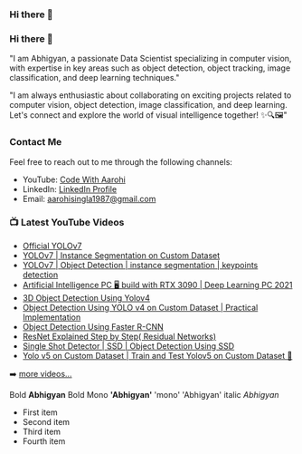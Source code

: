 ### Hi there 👋

<!--
**AbhigyanSen/AbhigyanSen** is a ✨ _special_ ✨ repository because its `README.md` (this file) appears on your GitHub profile.

Here are some ideas to get you started:

- 🔭 I’m currently working on ...
- 🌱 I’m currently learning ...
- 👯 I’m looking to collaborate on ...
- 🤔 I’m looking for help with ...
- 💬 Ask me about ...
- 📫 How to reach me: ...
- 😄 Pronouns: ...
- ⚡ Fun fact: ...
-->

### Hi there 👋  

"I am Abhigyan, a passionate Data Scientist specializing in computer vision, with expertise in key areas such as object detection, object tracking, image classification, and deep learning techniques."

"I am always enthusiastic about collaborating on exciting projects related to computer vision, object detection, image classification, and deep learning. Let's connect and explore the world of visual intelligence together! ✨🔍🖼️"

### Contact Me
Feel free to reach out to me through the following channels:
- YouTube: [Code With Aarohi](https://www.youtube.com/channel/UCgHDngFV50KmbqF_6-K8XhA)
- LinkedIn: [LinkedIn Profile](https://www.linkedin.com/in/aarohi-singla-761b2448/)
- Email: aarohisingla1987@gmail.com
 



### 📺 Latest YouTube Videos

<!-- YOUTUBE:START -->
- [Official YOLOv7](https://www.youtube.com/watch?v=n0Lp59zjQPE&t=421s)
- [YOLOv7 | Instance Segmentation on Custom Dataset](https://www.youtube.com/watch?v=qej73NGDQfo&t=543s)
- [YOLOv7 | Object Detection | instance segmentation | keypoints detection](https://www.youtube.com/watch?v=ag88beS_fvM&t=392s)
- [Artificial Intelligence PC 🖥️ build with RTX 3090 | Deep Learning PC 2021](https://www.youtube.com/watch?v=dVc_e9FkmKQ&t=87s)
- [3D Object Detection Using Yolov4](https://www.youtube.com/watch?v=F3IEobi7Li4)
- [Object Detection Using YOLO v4 on Custom Dataset | Practical Implementation](https://youtu.be/yGMZOD44GrI)
- [Object Detection Using Faster R-CNN](https://youtu.be/iHf2xHQ2VYo)
- [ResNet Explained Step by Step( Residual Networks)](https://youtu.be/Uuc1wdqMFtQ)
- [Single Shot Detector | SSD | Object Detection Using SSD](https://youtu.be/NUEim5bF0_0)
- [Yolo v5 on Custom Dataset | Train and Test Yolov5 on Custom Dataset 🤯](https://youtu.be/80Q3HIBy7Qg)
<!-- YOUTUBE:END -->

➡️ [more videos...](https://www.youtube.com/channel/UCgHDngFV50KmbqF_6-K8XhA)

Bold            **Abhigyan**
Bold Mono      **'Abhigyan'**
'mono'           'Abhigyan'
italic           *Abhigyan*


<ul>
              <li>First item</li>
              <li>Second item</li>
              <li>Third item</li>
              <li>Fourth item</li>
          </ul>


<!--
📈 **My GitHub Stats**:  
[![Aarohi's GitHub Stats](https://github-readme-stats.vercel.app/api?username=AarohiSingla&theme=gotham&show_icons=true&count_private=true)](https://github.com/AarohiSingla)
-->
